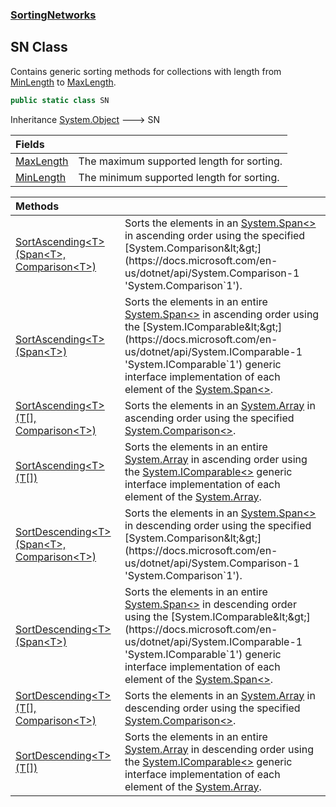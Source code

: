 ### [SortingNetworks](SortingNetworks.md 'SortingNetworks')

## SN Class

Contains generic sorting methods for collections with length from [MinLength](SortingNetworks.SN.MinLength.md 'SortingNetworks.SN.MinLength') to [MaxLength](SortingNetworks.SN.MaxLength.md 'SortingNetworks.SN.MaxLength').

```csharp
public static class SN
```

Inheritance [System.Object](https://docs.microsoft.com/en-us/dotnet/api/System.Object 'System.Object') &#129106; SN

| Fields | |
| :--- | :--- |
| [MaxLength](SortingNetworks.SN.MaxLength.md 'SortingNetworks.SN.MaxLength') | The maximum supported length for sorting. |
| [MinLength](SortingNetworks.SN.MinLength.md 'SortingNetworks.SN.MinLength') | The minimum supported length for sorting. |

| Methods | |
| :--- | :--- |
| [SortAscending&lt;T&gt;(Span&lt;T&gt;, Comparison&lt;T&gt;)](SortingNetworks.SN.SortAscending_T_(System.Span_T_,System.Comparison_T_).md 'SortingNetworks.SN.SortAscending<T>(System.Span<T>, System.Comparison<T>)') | Sorts the elements in an [System.Span&lt;&gt;](https://docs.microsoft.com/en-us/dotnet/api/System.Span-1 'System.Span`1') in ascending order using the specified [System.Comparison&lt;&gt;](https://docs.microsoft.com/en-us/dotnet/api/System.Comparison-1 'System.Comparison`1'). |
| [SortAscending&lt;T&gt;(Span&lt;T&gt;)](SortingNetworks.SN.SortAscending_T_(System.Span_T_).md 'SortingNetworks.SN.SortAscending<T>(System.Span<T>)') | Sorts the elements in an entire [System.Span&lt;&gt;](https://docs.microsoft.com/en-us/dotnet/api/System.Span-1 'System.Span`1') in ascending order using the [System.IComparable&lt;&gt;](https://docs.microsoft.com/en-us/dotnet/api/System.IComparable-1 'System.IComparable`1') generic<br/>interface implementation of each element of the [System.Span&lt;&gt;](https://docs.microsoft.com/en-us/dotnet/api/System.Span-1 'System.Span`1'). |
| [SortAscending&lt;T&gt;(T[], Comparison&lt;T&gt;)](SortingNetworks.SN.SortAscending_T_(T[],System.Comparison_T_).md 'SortingNetworks.SN.SortAscending<T>(T[], System.Comparison<T>)') | Sorts the elements in an [System.Array](https://docs.microsoft.com/en-us/dotnet/api/System.Array 'System.Array') in ascending order using the specified [System.Comparison&lt;&gt;](https://docs.microsoft.com/en-us/dotnet/api/System.Comparison-1 'System.Comparison`1'). |
| [SortAscending&lt;T&gt;(T[])](SortingNetworks.SN.SortAscending_T_(T[]).md 'SortingNetworks.SN.SortAscending<T>(T[])') | Sorts the elements in an entire [System.Array](https://docs.microsoft.com/en-us/dotnet/api/System.Array 'System.Array') in ascending order using the [System.IComparable&lt;&gt;](https://docs.microsoft.com/en-us/dotnet/api/System.IComparable-1 'System.IComparable`1') generic<br/>interface implementation of each element of the [System.Array](https://docs.microsoft.com/en-us/dotnet/api/System.Array 'System.Array'). |
| [SortDescending&lt;T&gt;(Span&lt;T&gt;, Comparison&lt;T&gt;)](SortingNetworks.SN.SortDescending_T_(System.Span_T_,System.Comparison_T_).md 'SortingNetworks.SN.SortDescending<T>(System.Span<T>, System.Comparison<T>)') | Sorts the elements in an [System.Span&lt;&gt;](https://docs.microsoft.com/en-us/dotnet/api/System.Span-1 'System.Span`1') in descending order using the specified [System.Comparison&lt;&gt;](https://docs.microsoft.com/en-us/dotnet/api/System.Comparison-1 'System.Comparison`1'). |
| [SortDescending&lt;T&gt;(Span&lt;T&gt;)](SortingNetworks.SN.SortDescending_T_(System.Span_T_).md 'SortingNetworks.SN.SortDescending<T>(System.Span<T>)') | Sorts the elements in an entire [System.Span&lt;&gt;](https://docs.microsoft.com/en-us/dotnet/api/System.Span-1 'System.Span`1') in descending order using the [System.IComparable&lt;&gt;](https://docs.microsoft.com/en-us/dotnet/api/System.IComparable-1 'System.IComparable`1') generic<br/>interface implementation of each element of the [System.Span&lt;&gt;](https://docs.microsoft.com/en-us/dotnet/api/System.Span-1 'System.Span`1'). |
| [SortDescending&lt;T&gt;(T[], Comparison&lt;T&gt;)](SortingNetworks.SN.SortDescending_T_(T[],System.Comparison_T_).md 'SortingNetworks.SN.SortDescending<T>(T[], System.Comparison<T>)') | Sorts the elements in an [System.Array](https://docs.microsoft.com/en-us/dotnet/api/System.Array 'System.Array') in descending order using the specified [System.Comparison&lt;&gt;](https://docs.microsoft.com/en-us/dotnet/api/System.Comparison-1 'System.Comparison`1'). |
| [SortDescending&lt;T&gt;(T[])](SortingNetworks.SN.SortDescending_T_(T[]).md 'SortingNetworks.SN.SortDescending<T>(T[])') | Sorts the elements in an entire [System.Array](https://docs.microsoft.com/en-us/dotnet/api/System.Array 'System.Array') in descending order using the [System.IComparable&lt;&gt;](https://docs.microsoft.com/en-us/dotnet/api/System.IComparable-1 'System.IComparable`1') generic<br/>interface implementation of each element of the [System.Array](https://docs.microsoft.com/en-us/dotnet/api/System.Array 'System.Array'). |
